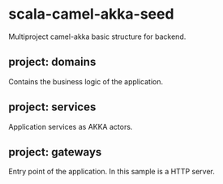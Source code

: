 scala-camel-akka-seed
=====================

Multiproject camel-akka basic structure for backend.

project: domains
----------------

Contains the business logic of the application.

project: services
-----------------

Application services as AKKA actors.

project: gateways
-----------------

Entry point of the application. In this sample is a HTTP server.